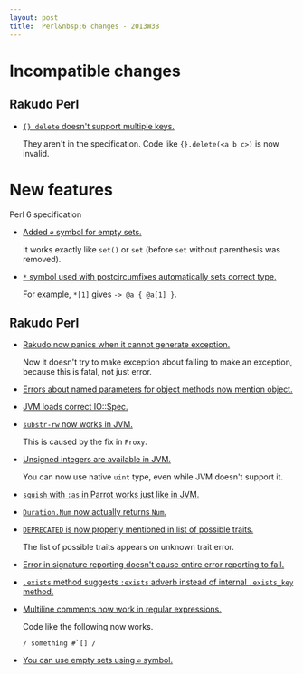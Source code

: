 ```yaml
---
layout: post
title:  Perl&nbsp;6 changes - 2013W38
---
```


Incompatible changes
====================

Rakudo Perl
-----------

* [`{}.delete` doesn't support multiple keys.](https://github.com/rakudo/rakudo/commit/3e4d3e8baa13b57e5926365bbf1fc48d447645b4)

  They aren't in the specification. Code like `{}.delete(<a b c>)` is
  now invalid.

New features
============

Perl 6 specification

* [Added `∅` symbol for empty sets.](https://github.com/perl6/specs/commit/8ece611462f2bb694dbaeee3e52713bf3b493242)

  It works exactly like `set()` or `set` (before `set` without
  parenthesis was removed).

* [`*` symbol used with postcircumfixes automatically sets correct type.](https://github.com/perl6/specs/commit/26c204cfad070e097d16b8e496113add500c24c3)

  For example, `*[1]` gives `-> @a { @a[1] }`.

Rakudo Perl
-----------

* [Rakudo now panics when it cannot generate exception.](https://github.com/rakudo/rakudo/commit/20d5a68a061819b48e7c8fbb391423d658099722)

  Now it doesn't try to make exception about failing to make an
  exception, because this is fatal, not just error.

* [Errors about named parameters for object methods now mention object.](https://github.com/rakudo/rakudo/commit/dbc827353b9e14347c82c4b69ce32380e2c495e3)

* [JVM loads correct IO::Spec.](https://github.com/rakudo/rakudo/commit/7cede9dc32782b01d4dfe8d45624f8f82737629c)

* [`substr-rw` now works in JVM.](https://github.com/rakudo/rakudo/commit/f390e4177e55f3d80b79b35ab2c8efdafcbe6111)

  This is caused by the fix in `Proxy`.

* [Unsigned integers are available in JVM.](https://github.com/rakudo/rakudo/commit/d50a0fca570b82054309078666aad594ceb7fcb6)

  You can now use native `uint` type, even while JVM doesn't support
  it.

* [`squish` with `:as` in Parrot works just like in JVM.](https://github.com/rakudo/rakudo/commit/7e981ca47dba9d0640b5a83c26912501a44b9e13)

* [`Duration.Num` now actually returns `Num`.](https://github.com/rakudo/rakudo/commit/ddf3222f038577b22ed73ff8091ed50586540219)

* [`DEPRECATED` is now properly mentioned in list of possible traits.](https://github.com/rakudo/rakudo/commit/c549b655efc6c4056e71ec686110c384b94dc3c2)

  The list of possible traits appears on unknown trait error.

* [Error in signature reporting doesn't cause entire error reporting to fail.](https://github.com/rakudo/rakudo/commit/575afc057a4dec2111a45f6bffc24f2cae7f1749)

* [`.exists` method suggests `:exists` adverb instead of internal `.exists_key` method.](https://github.com/rakudo/rakudo/commit/384a0fa76bdc35b9ec49fc914ac6c7cadbbc5b02)

* [Multiline comments now work in regular expressions.](https://github.com/rakudo/rakudo/commit/9ed945dd6c0033506015b7f582bcbfbb2e9129b4)

  Code like the following now works.

      / something #`[] /

* [You can use empty sets using `∅` symbol.](https://github.com/rakudo/rakudo/commit/2813ce92764d4e3327982cb8e1e22a17c91cd16a)
